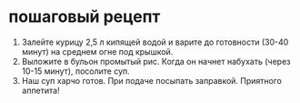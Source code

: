 # пошаговый рецепт
1. Залейте курицу 2,5 л кипящей водой и варите до готовности (30-40 минут) на среднем огне под крышкой.
2. Выложите в бульон промытый рис. Когда он начнет набухать (через 10-15 минут), посолите суп.
3. Наш суп харчо готов. При подаче посыпать заправкой. Приятного аппетита!